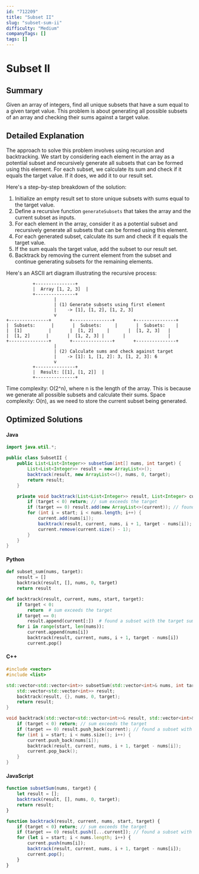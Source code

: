 ```yaml
---
id: "712209"
title: "Subset II"
slug: "subset-sum-ii"
difficulty: "Medium"
companyTags: []
tags: []
---
```


**Subset II**
=====================

## Summary
Given an array of integers, find all unique subsets that have a sum equal to a given target value. This problem is about generating all possible subsets of an array and checking their sums against a target value.

## Detailed Explanation
The approach to solve this problem involves using recursion and backtracking. We start by considering each element in the array as a potential subset and recursively generate all subsets that can be formed using this element. For each subset, we calculate its sum and check if it equals the target value. If it does, we add it to our result set.

Here's a step-by-step breakdown of the solution:

1. Initialize an empty result set to store unique subsets with sums equal to the target value.
2. Define a recursive function `generateSubsets` that takes the array and the current subset as inputs.
3. For each element in the array, consider it as a potential subset and recursively generate all subsets that can be formed using this element.
4. For each generated subset, calculate its sum and check if it equals the target value.
5. If the sum equals the target value, add the subset to our result set.
6. Backtrack by removing the current element from the subset and continue generating subsets for the remaining elements.

Here's an ASCII art diagram illustrating the recursive process:

```
          +---------------+
          |  Array [1, 2, 3]  |
          +---------------+
                  |
                  | (1) Generate subsets using first element
                  |    -> [1], [1, 2], [1, 2, 3]
                  v
+---------------+       +---------------+       +---------------+
|  Subsets:      |       |  Subsets:     |       |  Subsets:    |
|  [1]          |       |  [1, 2]     |       |  [1, 2, 3]   |
|  [1, 2]      |       |  [1, 2, 3] |       |                |
+---------------+       +---------------+       +---------------+
                  |
                  | (2) Calculate sums and check against target
                  |    -> [1]: 1, [1, 2]: 3, [1, 2, 3]: 6
                  v
          +---------------+
          |  Result: [[1], [1, 2]]  |
          +---------------+
```

Time complexity: O(2^n), where n is the length of the array. This is because we generate all possible subsets and calculate their sums.
Space complexity: O(n), as we need to store the current subset being generated.

## Optimized Solutions

#### Java
```java
import java.util.*;

public class SubsetII {
    public List<List<Integer>> subsetSum(int[] nums, int target) {
        List<List<Integer>> result = new ArrayList<>();
        backtrack(result, new ArrayList<>(), nums, 0, target);
        return result;
    }

    private void backtrack(List<List<Integer>> result, List<Integer> current, int[] nums, int start, int target) {
        if (target < 0) return; // sum exceeds the target
        if (target == 0) result.add(new ArrayList<>(current)); // found a subset with the target sum
        for (int i = start; i < nums.length; i++) {
            current.add(nums[i]);
            backtrack(result, current, nums, i + 1, target - nums[i]);
            current.remove(current.size() - 1);
        }
    }
}
```

#### Python
```python
def subset_sum(nums, target):
    result = []
    backtrack(result, [], nums, 0, target)
    return result

def backtrack(result, current, nums, start, target):
    if target < 0:
        return  # sum exceeds the target
    if target == 0:
        result.append(current[:])  # found a subset with the target sum
    for i in range(start, len(nums)):
        current.append(nums[i])
        backtrack(result, current, nums, i + 1, target - nums[i])
        current.pop()
```

#### C++
```cpp
#include <vector>
#include <list>

std::vector<std::vector<int>> subsetSum(std::vector<int>& nums, int target) {
    std::vector<std::vector<int>> result;
    backtrack(result, {}, nums, 0, target);
    return result;
}

void backtrack(std::vector<std::vector<int>>& result, std::vector<int>& current, const std::vector<int>& nums, int start, int target) {
    if (target < 0) return; // sum exceeds the target
    if (target == 0) result.push_back(current); // found a subset with the target sum
    for (int i = start; i < nums.size(); i++) {
        current.push_back(nums[i]);
        backtrack(result, current, nums, i + 1, target - nums[i]);
        current.pop_back();
    }
}
```

#### JavaScript
```javascript
function subsetSum(nums, target) {
    let result = [];
    backtrack(result, [], nums, 0, target);
    return result;
}

function backtrack(result, current, nums, start, target) {
    if (target < 0) return; // sum exceeds the target
    if (target == 0) result.push([...current]); // found a subset with the target sum
    for (let i = start; i < nums.length; i++) {
        current.push(nums[i]);
        backtrack(result, current, nums, i + 1, target - nums[i]);
        current.pop();
    }
}
```